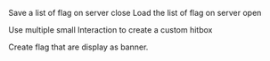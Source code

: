 Save a list of flag on server close
Load the list of flag on server open

Use multiple small Interaction to create a custom hitbox

Create flag that are display as banner.